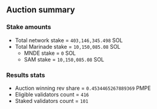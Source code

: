 ## Auction summary

### Stake amounts
- Total network stake = `403,146,345.498` SOL
- Total Marinade stake = `10,150,085.08` SOL
  - MNDE stake = `0` SOL
  - SAM stake = `10,150,085.08` SOL

### Results stats
- Auction winning rev share = `0.4534465267889369` PMPE
- Eligible validators count = `416`
- Staked validators count = `101`
